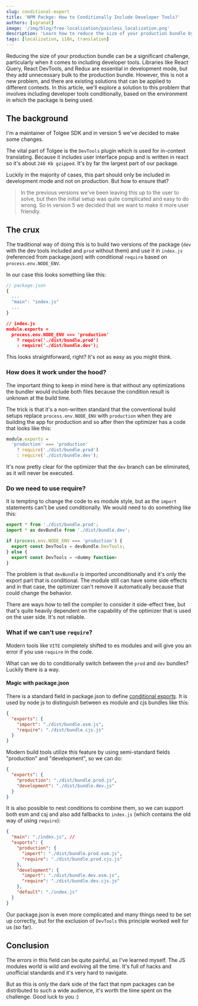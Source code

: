 ```yaml
---
slug: conditional-export
title: 'NPM Packge: How to Conditionally Include Developer Tools?'
authors: [sgranat]
image: '/img/blog/free-localization/painless_localization.png'
description: 'Learn how to reduce the size of your production bundle by conditionally including developer tools based on the environment in which it's being used.'
tags: [localization, i18n, translation]
---
```


Reducing the size of your production bundle can be a significant challenge, particularly when it comes to including developer tools. Libraries like React Query, React DevTools, and Redux are essential in development mode, but they add unnecessary bulk to the production bundle. However, this is not a new problem, and there are existing solutions that can be applied to different contexts. In this article, we'll explore a solution to this problem that involves including developer tools conditionally, based on the environment in which the package is being used.

<!--truncate-->

## The background

I'm a maintainer of Tolgee SDK and in version 5 we've decided to make some changes.

The vital part of Tolgee is the `DevTools` plugin which is used for in-context translating. Because it includes user interface popup and is written in react so it's about `240 Kb gzipped`. It's by far the largest part of our package.

Luckily in the majority of cases, this part should only be included in development mode and not on production. But how to ensure that?

> In the previous versions we've been leaving this up to the user to solve, but then the initial setup was quite complicated and easy to do wrong. So in version 5 we decided that we want to make it more user friendly.

## The crux

The traditional way of doing this is to build two versions of the package (`dev` with the dev tools included and `prod` without them) and use it in `index.js` (referenced from package.json) with conditional `require` based on `process.env.NODE_ENV`.

In our case this looks something like this:

```ts
// package.json
{
  ...
  "main": "index.js"
  ...
}
```

```json
// index.js
module.exports =
  process.env.NODE_ENV === 'production'
    ? require('./dist/bundle.prod')
    : require('./dist/bundle.dev');
```

This looks straightforward, right? It's not as easy as you might think.

### How does it work under the hood?

The important thing to keep in mind here is that without any optimizations the bundler would include both files because the condition result is unknown at the build time.

The trick is that it's a non-written standard that the conventional build setups replace `process.env.NODE_ENV` with `production` when they are building the app for production and so after then the optimizer has a code that looks like this:

```ts
module.exports =
  'production' === 'production'
    ? require('./dist/bundle.prod')
    : require('./dist/bundle.dev');
```

It's now pretty clear for the optimizer that the `dev` branch can be eliminated, as it will never be executed.

### Do we need to use require?

It is tempting to change the code to es module style, but as the `import` statements can't be used conditionally. We would need to do something like this:

```ts
export * from './dist/bundle.prod';
import * as devBundle from './dist/bundle.dev';

if (process.env.NODE_ENV === 'production') {
  export const DevTools = devBundle.DevTools;
} else {
  export const DevTools = <dummy function>
}
```

The problem is that `devBundle` is imported unconditionally and it's only the export part that is conditional.
The module still can have some side effects and in that case, the optimizer can't remove it automatically because that could change the behavior.

There are ways how to tell the compiler to consider it side-effect free, but that's quite heavily dependent on the capability of the optimizer that is used on the user side. It's not reliable.

### What if we can't use `require`?

Modern tools like `VITE` completely shifted to es modules and will give you an error if you use `require` in the code.

What can we do to conditionally switch between the `prod` and `dev` bundles? Luckily there is a way.

#### Magic with package.json

There is a standard field in package.json to define [conditional exports](https://nodejs.org/api/packages.html#conditional-exports). It is used by node js to distinguish between es module and cjs bundles like this:

```json
{
  "exports": {
    "import": "./dist/bundle.esm.js",
    "require": "./dist/bundle.cjs.js"
  }
}
```

Modern build tools utilize this feature by using semi-standard fields "production" and "development", so we can do:

```json
{
  "exports": {
    "production": "./dist/bundle.prod.js",
    "development": "./dist/bundle.dev.js"
  }
}
```

It is also possible to nest conditions to combine them, so we can support both esm and csj and also add fallbacks to `index.js` (which contains the old way of using `require`):

```json
{
  "main": "./index.js", //
  "exports": {
    "production": {
      "import": "./dist/bundle.prod.esm.js",
      "require": "./dist/bundle.prod.cjs.js"
    },
    "development": {
      "import": "./dist/bundle.dev.esm.js",
      "require": "./dist/bundle.dev.cjs.js"
    },
    "default": "./index.js"
  }
}
```

Our package.json is even more complicated and many things need to be set up correctly, but for the exclusion of `DevTools` this principle worked well for us (so far).

## Conclusion

The errors in this field can be quite painful, as I've learned myself. The JS modules world is wild and evolving all the time. It's full of hacks and unofficial standards and it's very hard to navigate.

But as this is only the dark side of the fact that npm packages can be distributed to such a wide audience, it's worth the time spent on the challenge. Good luck to you :)

